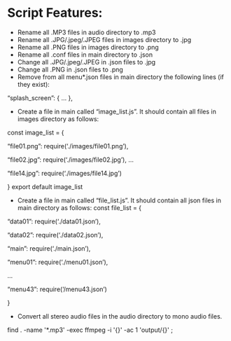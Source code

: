 # Script Features:
- Rename all .MP3 files in audio directory to .mp3
- Rename all .JPG/.jpeg/.JPEG files in images directory to .jpg
- Rename all .PNG files in images directory to .png
- Rename all .conf files in main directory to .json
- Change all .JPG/.jpeg/.JPEG in .json files to .jpg
- Change all .PNG in .json files to .png
- Remove from all menu*.json files in main directory the following lines (if they exist):

“splash_screen”: {
…
},

- Create a file in main called “image_list.js”. It should contain all files in images directory
as follows:

const image_list = {

“file01.png”: require(‘./images/file01.png’),

“file02.jpg”: require(‘./images/file02.jpg’),
…

“file14.jpg”: require(‘./images/file14.jpg’)

}
export default image_list


- Create a file in main called “file_list.js”. It should contain all json files in main directory as
follows:
const file_list = {

“data01”: require(‘./data01.json’),

“data02”: require(‘./data02.json’),

“main”: require(‘./main.json’),

“menu01”: require(‘./menu01.json’),

…

“menu43”: require(‘/menu43.json’)

}


- Convert all stereo audio files in the audio directory to mono audio files.

find . -name '*.mp3' -exec ffmpeg -i '{}' -ac 1 'output/{}' \;
